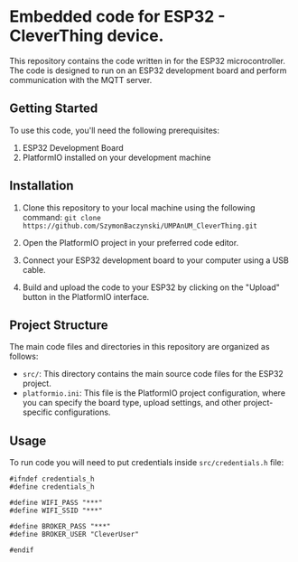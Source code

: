 # Embedded code for ESP32 - CleverThing device.

This repository contains the code written in for the ESP32 microcontroller. The code is designed to run on an ESP32 development board and perform communication with the MQTT server. 

## Getting Started

To use this code, you'll need the following prerequisites:

1. ESP32 Development Board
2. PlatformIO installed on your development machine

## Installation

1. Clone this repository to your local machine using the following command: `git clone https://github.com/SzymonBaczynski/UMPAnUM_CleverThing.git`

2. Open the PlatformIO project in your preferred code editor.

3. Connect your ESP32 development board to your computer using a USB cable.

4. Build and upload the code to your ESP32 by clicking on the "Upload" button in the PlatformIO interface.

## Project Structure

The main code files and directories in this repository are organized as follows:

- `src/`: This directory contains the main source code files for the ESP32 project.
- `platformio.ini`: This file is the PlatformIO project configuration, where you can specify the board type, upload settings, and other project-specific configurations.

## Usage

To run code you will need to put credentials inside `src/credentials.h` file:
```
#ifndef credentials_h
#define credentials_h

#define WIFI_PASS "***"
#define WIFI_SSID "***"

#define BROKER_PASS "***"
#define BROKER_USER "CleverUser"

#endif 
```
